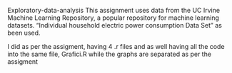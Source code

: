 Exploratory-data-analysis
This assignment uses data from the UC Irvine Machine Learning Repository, a popular repository for machine learning datasets. 
“Individual household electric power consumption Data Set” as been used.

I did as per the assigment, having 4 .r files and as well having all the code into the same file, Grafici.R 
while the graphs are separated as per the assigment
